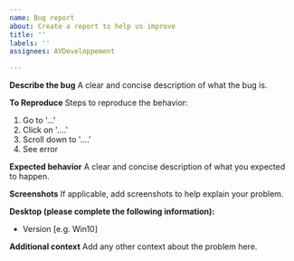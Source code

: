 ```yaml
---
name: Bug report
about: Create a report to help us improve
title: ''
labels: ''
assignees: AVDeveloppement

---
```


**Describe the bug**
A clear and concise description of what the bug is.

**To Reproduce**
Steps to reproduce the behavior:
1. Go to '...'
2. Click on '....'
3. Scroll down to '....'
4. See error

**Expected behavior**
A clear and concise description of what you expected to happen.

**Screenshots**
If applicable, add screenshots to help explain your problem.

**Desktop (please complete the following information):**
 - Version [e.g. Win10]

**Additional context**
Add any other context about the problem here.
